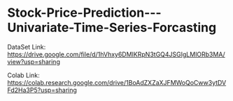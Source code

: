 # Stock-Price-Prediction---Univariate-Time-Series-Forcasting

DataSet Link: https://drive.google.com/file/d/1hVhxy6DMIKRpN3tGQ4JSGIgLMlORb3MA/view?usp=sharing

Colab Link: https://colab.research.google.com/drive/1BoAdZXZaXJFMWoQoCww3ytDVFd2Ha3P5?usp=sharing
